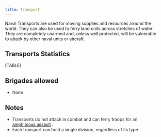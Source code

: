 ```yaml
---
title: Transport
---
```



Naval Transports are used for moving supplies and resources around the
world. They can also be used to ferry land units across stretches of
water. They are completely unarmed and, unless well protected, will be
vulnerable to attack by other naval units or aircraft.

##  Transports Statistics 

[TABLE]

##  Brigades allowed 

-   None

##  Notes 

-   Transports do not attack in combat and can ferry troops for an
    [amphibious assault](/wiki/Amphibious_assault "Amphibious assault")
    .
-   Each transport can hold a single division, regardless of its type.
